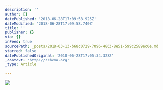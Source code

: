 ```yaml
---
description: ''
author: []
datePublished: '2018-06-28T17:09:58.925Z'
dateModified: '2018-06-28T17:09:58.740Z'
title: ''
publisher: {}
via: {}
inFeed: true
sourcePath: _posts/2018-03-13-b68c0729-7096-4863-8e51-599c2589ec0e.md
starred: false
datePublishedOriginal: '2018-06-28T17:05:34.328Z'
_context: 'http://schema.org'
_type: Article

---
```

![](https://the-grid-user-content.s3-us-west-2.amazonaws.com/b1e86e9c-ee7f-4aa3-ac1a-ae93710c0064.jpg)